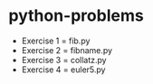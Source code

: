 # python-problems

* Exercise 1 = fib.py
* Exercise 2 = fibname.py
* Exercise 3 = collatz.py
* Exercise 4 = euler5.py
